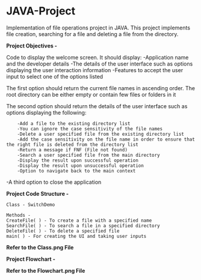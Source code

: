 # JAVA-Project
Implementation of file operations project in JAVA. This project implements file creation, searching for a file and deleting a file from the directory. 

**Project Objectives -** 

Code to display the welcome screen. It should display:
    -Application name and the developer details
    -The details of the user interface such as options displaying the user interaction information
    -Features to accept the user input to select one of the options listed

The first option should return the current file names in ascending order. The root directory can be either empty or contain few files or folders in it

The second option should return the details of the user interface such as options displaying the following:

        -Add a file to the existing directory list
        -You can ignore the case sensitivity of the file names
        -Delete a user specified file from the existing directory list
        -Add the case sensitivity on the file name in order to ensure that the right file is deleted from the directory list
        -Return a message if FNF (File not found)
        -Search a user specified file from the main directory
        -Display the result upon successful operation
        -Display the result upon unsuccessful operation
        -Option to navigate back to the main context

-A third option to close the application


**Project Code Structure -** 

    Class - SwitchDemo

    Methods -
    CreateFile( ) - To create a file with a specified name
    SearchFile( ) - To search a file in a specified directory
    DeleteFile( ) - To delete a specified file
    main( ) - For creating the UI and taking user inputs

  **Refer to the Class.png File**
    
**Project Flowchart -**

 **Refer to the Flowchart.png File**
